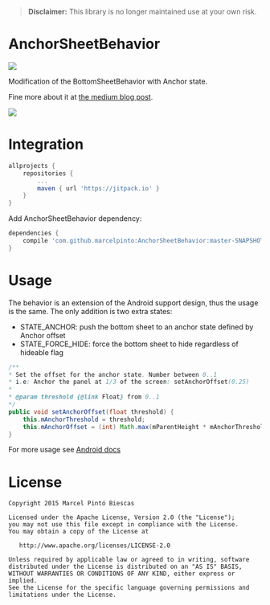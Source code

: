 > **Disclaimer:** This library is no longer maintained use at your own risk.

# AnchorSheetBehavior
[![](https://jitpack.io/v/marcelpinto/AnchorSheetBehavior.svg)](https://jitpack.io/#marcelpinto/AnchorSheetBehavior)


Modification of the BottomSheetBehavior with Anchor state.

Fine more about it at [the medium blog post](https://medium.com/@marxallski/from-bottomsheetbehavior-to-anchorsheetbehavior-262ad7997286#.m02n38t27).

![](anchorsheetbehavior_demo.gif.gif)

# Integration 

```groovy
allprojects {
    repositories {
        ...
        maven { url 'https://jitpack.io' }
    }
}
```
Add AnchorSheetBehavior dependency:
```groovy
dependencies {
    compile 'com.github.marcelpinto:AnchorSheetBehavior:master-SNAPSHOT'
}
```

# Usage

The behavior is an extension of the Android support design, thus the usage is the same.
The only addition is two extra states:
* STATE_ANCHOR: push the bottom sheet to an anchor state defined by Anchor offset
* STATE_FORCE_HIDE: force the bottom sheet to hide regardless of hideable flag

``` java
/**
* Set the offset for the anchor state. Number between 0..1
* i.e: Anchor the panel at 1/3 of the screen: setAnchorOffset(0.25)
*
* @param threshold {@link Float} from 0..1
*/
public void setAnchorOffset(float threshold) {
    this.mAnchorThreshold = threshold;
    this.mAnchorOffset = (int) Math.max(mParentHeight * mAnchorThreshold, mMinOffset);
}
```

For more usage see [Android docs](https://developer.android.com/reference/android/support/design/widget/BottomSheetBehavior.html)

License
=======

    Copyright 2015 Marcel Pintó Biescas

    Licensed under the Apache License, Version 2.0 (the "License");
    you may not use this file except in compliance with the License.
    You may obtain a copy of the License at

       http://www.apache.org/licenses/LICENSE-2.0

    Unless required by applicable law or agreed to in writing, software
    distributed under the License is distributed on an "AS IS" BASIS,
    WITHOUT WARRANTIES OR CONDITIONS OF ANY KIND, either express or implied.
    See the License for the specific language governing permissions and
    limitations under the License.

